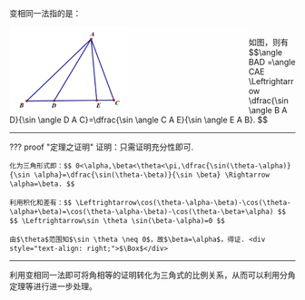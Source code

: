 变相同一法指的是：
<div>
    <img src="../assets/images/变相同一法_default.png" class="light-theme-image" alt="共边比例定理" style="height: 150px; float: left">
</div>
<div>
    <img src="../assets/images/变相同一法_slate.png" class="dark-theme-image" alt="共边比例定理" style="height: 150px; float: left">
</div>
<br>如图，则有<br>$$\angle BAD =\angle CAE \Leftrightarrow \dfrac{\sin \angle B A D}{\sin \angle D A C}=\dfrac{\sin \angle C A E}{\sin \angle E A B}. $$

---

??? proof "定理之证明"
    证明：只需证明充分性即可.  

    化为三角形式即：$$ 0<\alpha,\beta<\theta<\pi,\dfrac{\sin(\theta-\alpha)}{\sin \alpha}=\dfrac{\sin(\theta-\beta)}{\sin \beta} \Rightarrow \alpha=\beta. $$

    利用积化和差有：$$ \Leftrightarrow\cos(\theta-\alpha-\beta)-\cos(\theta-\alpha+\beta)=\cos(\theta-\alpha-\beta)-\cos(\theta-\beta+\alpha) $$
    $$ \Leftrightarrow\sin \theta \sin(\beta-\alpha)=0 $$

    由$\theta$范围知$\sin \theta \neq 0$，故$\beta=\alpha$，得证. <div style="text-align: right;">$\Box$</div>

---

利用变相同一法即可将角相等的证明转化为三角式的比例关系，从而可以利用分角定理等进行进一步处理。
